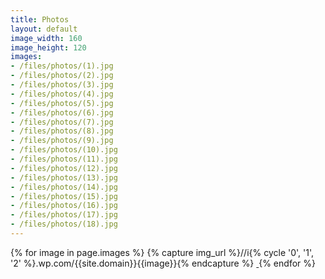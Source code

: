 ```yaml
---
title: Photos
layout: default
image_width: 160
image_height: 120
images:
- /files/photos/(1).jpg
- /files/photos/(2).jpg
- /files/photos/(3).jpg
- /files/photos/(4).jpg
- /files/photos/(5).jpg
- /files/photos/(6).jpg
- /files/photos/(7).jpg
- /files/photos/(8).jpg
- /files/photos/(9).jpg
- /files/photos/(10).jpg
- /files/photos/(11).jpg
- /files/photos/(12).jpg
- /files/photos/(13).jpg
- /files/photos/(14).jpg
- /files/photos/(15).jpg
- /files/photos/(16).jpg
- /files/photos/(17).jpg
- /files/photos/(18).jpg
---
```

<div id="gallery">
    {% for image in page.images %}
    {% capture img_url %}//i{% cycle '0', '1', '2' %}.wp.com/{{site.domain}}{{image}}{% endcapture %}
    <a class="fancybox" rel="gallery" href="{{img_url}}">
        <img src="{{img_url}}?resize={{page.image_width}},{{page.image_height}}" alt="" style="height:{{page.image_height}}px" />
    </a>
    {% endfor %}
</div>